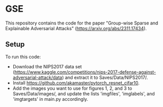 # GSE
This repository contains the code for the paper "Group-wise Sparse and Explainable Adversarial Attacks" (https://arxiv.org/abs/2311.17434).

## Setup
To run this code:
- Download the NIPS2017 data set (https://www.kaggle.com/competitions/nips-2017-defense-against-adversarial-attack/data) and extract it to Saves/Data/NIPS2017/.
- Install https://github.com/akamaster/pytorch_resnet_cifar10.
- Add the images you want to use for figures 1, 2, and 3 to Saves/Data/images/, and update the lists 'imgfiles', 'imglabels', and 'imgtargets' in main.py accordingly.

